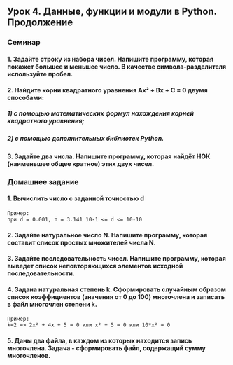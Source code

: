 ## Урок 4. Данные, функции и модули в Python. Продолжение
### Семинар
#### 1. Задайте строку из набора чисел. Напишите программу, которая покажет большее и меньшее число. В качестве символа-разделителя используйте пробел.
#### 2. Найдите корни квадратного уравнения Ax² + Bx + C = 0 двумя способами:
##### 1) с помощью математических формул нахождения корней квадратного уравнения;
##### 2) с помощью дополнительных библиотек Python.
#### 3. Задайте два числа. Напишите программу, которая найдёт НОК (наименьшее общее кратное) этих двух чисел.
### Домашнее задание
#### 1. Вычислить число c заданной точностью d
    Пример:
    при d = 0.001, π = 3.141 10-1 <= d <= 10-10
#### 2. Задайте натуральное число N. Напишите программу, которая составит список простых множителей числа N.
#### 3. Задайте последовательность чисел. Напишите программу, которая выведет список неповторяющихся элементов исходной последовательности.
#### 4. Задана натуральная степень k. Сформировать случайным образом список коэффициентов (значения от 0 до 100) многочлена и записать в файл многочлен степени k.
    Пример:
    k=2 => 2x² + 4x + 5 = 0 или x² + 5 = 0 или 10*x² = 0
#### 5. Даны два файла, в каждом из которых находится запись многочлена. Задача - сформировать файл, содержащий сумму многочленов.